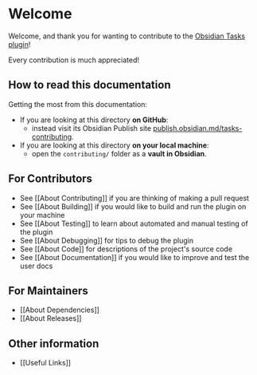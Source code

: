 # Welcome

Welcome, and thank you for wanting to contribute to the [Obsidian Tasks plugin](https://github.com/obsidian-tasks-group/obsidian-tasks)!

Every contribution is much appreciated!

## How to read this documentation

Getting the most from this documentation:

- If you are looking at this directory **on GitHub**:
  - instead visit its Obsidian Publish site [publish.obsidian.md/tasks-contributing](https://publish.obsidian.md/tasks-contributing).
- If you are looking at this directory **on your local machine**:
  - open the `contributing/`  folder as a **vault in Obsidian**.

## For Contributors

- See [[About Contributing]] if you are thinking of making a pull request
- See [[About Building]] if you would like to build and run the plugin on your machine
- See [[About Testing]] to learn about automated and manual testing of the plugin
- See [[About Debugging]] for tips to debug the plugin
- See [[About Code]] for descriptions of the project's source code
- See [[About Documentation]] if you would like to improve and test the user docs

## For Maintainers

- [[About Dependencies]]
- [[About Releases]]

## Other information

- [[Useful Links]]
